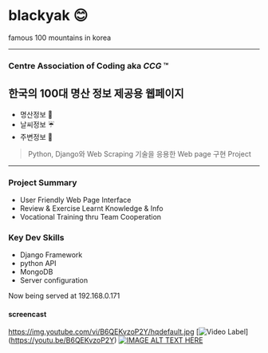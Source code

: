# blackyak :blush:
famous 100 mountains in korea
<hr>

### Centre Association of Coding aka ***CCG*** :tm:

## 한국의 100대 명산 정보 제공용 웹페이지
- 명산정보 :sunrise_over_mountains:
- 날씨정보 :umbrella:
- 주변정보 :convenience_store:
> Python, Django와 Web Scraping 기술을 응용한 Web page 구현 Project 

<hr>

### Project Summary
- User Friendly Web Page Interface
- Review & Exercise Learnt Knowledge & Info
- Vocational Training thru Team Cooperation

### Key Dev Skills
- Django Framework
- python API
- MongoDB
- Server configuration


Now being served at 192.168.0.171

#### screencast
https://img.youtube.com/vi/B6QEKvzoP2Y/hqdefault.jpg
[![Video Label](https://img.youtube.com/vi/B6QEKvzoP2Y/hqdefault.jpg)]
(https://youtu.be/B6QEKvzoP2Y)
[![IMAGE ALT TEXT HERE](https://img.youtube.com/vi/B6QEKvzoP2Y/hqdefault.jpg)](https://www.youtube.com/watch?v=B6QEKvzoP2Y)
